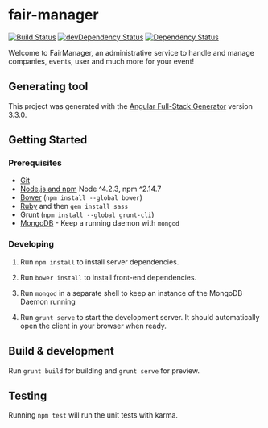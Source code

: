 # fair-manager

[![Build Status](https://travis-ci.com/apals/FairManager.svg?token=wnF5zpGmFJf9tfauhzAP&branch=master)](https://travis-ci.com/apals/FairManager) 
[![devDependency Status](https://david-dm.org/apals/FairManager/dev-status.svg)](https://david-dm.org/apals/FairManager#info=devDependencies)
[![Dependency Status](https://david-dm.org/apals/FairManager.svg)](https://david-dm.org/apals/FairManager)

Welcome to FairManager, an administrative service to handle and manage companies, events, user and much more for your event!

## Generating tool

This project was generated with the [Angular Full-Stack Generator](https://github.com/DaftMonk/generator-angular-fullstack) version 3.3.0.

## Getting Started

### Prerequisites

- [Git](https://git-scm.com/)
- [Node.js and npm](nodejs.org) Node ^4.2.3, npm ^2.14.7
- [Bower](bower.io) (`npm install --global bower`)
- [Ruby](https://www.ruby-lang.org) and then `gem install sass`
- [Grunt](http://gruntjs.com/) (`npm install --global grunt-cli`)
- [MongoDB](https://www.mongodb.org/) - Keep a running daemon with `mongod`

### Developing

1. Run `npm install` to install server dependencies.

2. Run `bower install` to install front-end dependencies.

3. Run `mongod` in a separate shell to keep an instance of the MongoDB Daemon running

4. Run `grunt serve` to start the development server. It should automatically open the client in your browser when ready.


## Build & development

Run `grunt build` for building and `grunt serve` for preview.

## Testing

Running `npm test` will run the unit tests with karma.
